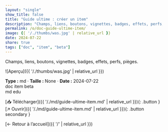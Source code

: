 ```yaml
---
layout: "single"
show_title: false
title: "Guide ultime : créer un item"
description: "Champs, liens, boutons, vignettes, badges, effets, perfs, pièges."
permalink: /o/doc-guide-ultime-item/
image: {{ '/./thumbs/was.jpg' | relative_url }}
date: 2024-07-22
share: true
tags: ["doc", "item", "beta"]
---
```



Champs, liens, boutons, vignettes, badges, effets, perfs, pièges.

![Aperçu]({{ '/./thumbs/was.jpg' | relative_url }})

<div class="info-box"><strong>Type :</strong> md · <strong>Taille :</strong> None · <strong>Date :</strong> 2024-07-22</div>

<div class="tags"><span class="tag">doc</span> <span class="tag">item</span> <span class="tag">beta</span></div>

<div class="badges"><span class="badge">md</span> <span class="badge">edu</span></div>

[📥 Télécharger]({{ '/./md/guide-ultime-item.md' | relative_url }}){: .button }
[↗ Ouvrir]({{ '/./md/guide-ultime-item.md' | relative_url }}){: .button secondary }

[← Retour à l’accueil]({{ '/' | relative_url }})
